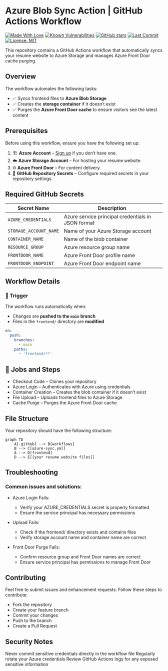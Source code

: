 # Azure Blob Sync Action | GitHub Actions Workflow

[![Made With Love](https://img.shields.io/badge/Made%20with%20%E2%9D%A4%EF%B8%8F-by%20Jonathan-red)](https://github.com/MrGuato/Azure-Blob-Storage-Sync)
[![Known Vulnerabilities](https://snyk.io/test/github/MrGuato/Azure-Blob-Storage-Sync/badge.svg)](https://app.snyk.io/org/mrguato/Azure-Blob-Storage-Sync)
[![GitHub stars](https://img.shields.io/github/stars/MrGuato/Azure-Blob-Storage-Sync?style=social)](https://github.com/MrGuato/Azure-Blob-Storage-Sync)
[![Last Commit](https://img.shields.io/github/last-commit/MrGuato/Azure-Blob-Storage-Sync)](https://github.com/MrGuato/Azure-Blob-Storage-Sync) 
[![License: MIT](https://img.shields.io/badge/License-MIT-yellow.svg)](https://opensource.org/licenses/MIT)

This repository contains a GitHub Actions workflow that automatically syncs your resume website to Azure Storage and manages Azure Front Door cache purging.

## Overview

The workflow automates the following tasks:

- ✅ Syncs frontend files to **Azure Blob Storage**
- ✅ Creates the **storage container** if it doesn’t exist
- ✅ Purges the **Azure Front Door cache** to ensure visitors see the latest content

## Prerequisites

Before using this workflow, ensure you have the following set up:

1. 🏗️ **Azure Account** – [Sign up](https://azure.microsoft.com/) if you don’t have one.
2. ☁️ **Azure Storage Account** – For hosting your resume website.
3. 🌐 **Azure Front Door** – For content delivery.
4. 🔑 **GitHub Repository Secrets** – Configure required secrets in your repository settings.

## Required GitHub Secrets

| Secret Name           | Description                                         |
|----------------------|-------------------------------------------------|
| `AZURE_CREDENTIALS`  | Azure service principal credentials in JSON format |
| `STORAGE_ACCOUNT_NAME` | Name of your Azure Storage account               |
| `CONTAINER_NAME`     | Name of the blob container                        |
| `RESOURCE_GROUP`     | Azure resource group name                         |
| `FRONTDOOR_NAME`     | Azure Front Door profile name                     |
| `FRONTDOOR_ENDPOINT` | Azure Front Door endpoint name                    |

## Workflow Details

### 🔄 Trigger

The workflow runs automatically when:

- Changes are **pushed to the `main` branch**
- Files in the `frontend/` directory are **modified**

```yaml
on:
  push:
    branches:
      - main
    paths:
      - 'frontend/**'
```

## 📌 Jobs and Steps

* Checkout Code – Clones your repository
* Azure Login – Authenticates with Azure using credentials
* Container Creation – Creates the blob container if it doesn’t exist
* File Upload – Uploads frontend files to Azure Storage
* Cache Purge – Purges the Azure Front Door cache

## File Structure
Your repository should have the following structure:

```mermaid
graph TD
    A[.github] --> B[workflows]
    B --> C[azure-sync.yml]
    A --> D[frontend]
    D --> E[[your resume website files]]
```
## Troubleshooting

### Common issues and solutions:

* Azure Login Fails:
  * Verify your AZURE_CREDENTIALS secret is properly formatted
  * Ensure the service principal has necessary permissions

* Upload Fails:
  * Check if the frontend/ directory exists and contains files
  * Verify storage account name and container name are correct

* Front Door Purge Fails:
  * Confirm resource group and Front Door names are correct
  * Ensure service principal has permissions to manage Front Door

## Contributing
Feel free to submit issues and enhancement requests. Follow these steps to contribute:

* Fork the repository
* Create your feature branch
* Commit your changes
* Push to the branch
* Create a Pull Request

## Security Notes
Never commit sensitive credentials directly in the workflow file
Regularly rotate your Azure credentials
Review GitHub Actions logs for any exposed sensitive information
